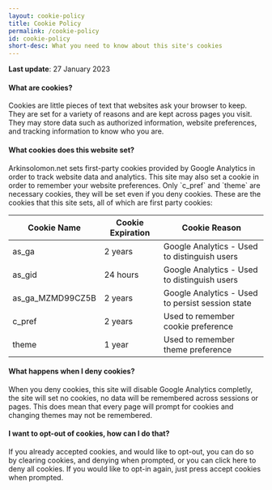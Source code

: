 ```yaml
---
layout: cookie-policy
title: Cookie Policy
permalink: /cookie-policy
id: cookie-policy
short-desc: What you need to know about this site's cookies
---
```

<b class="cookie-heading">Last update</b>: 27 January 2023

<h4 class="cookie-heading">What are cookies?</h4>
Cookies are little pieces of text that websites ask your browser to keep. They are set for a variety of reasons and are kept across pages you visit. They may store data such as authorized information, website preferences, and tracking information to know who you are.

<h4 class="cookie-heading">What cookies does this website set?</h4>
Arkinsolomon.net sets first-party cookies provided by Google Analytics in order to track website data and analytics. This site may also set a cookie in order to remember your website preferences. Only `c_pref` and `theme` are necessary cookies, they will be set even if you deny cookies. These are the cookies that this site sets, all of which are first party cookies: 

| Cookie Name      | Cookie Expiration | Cookie Reason                                    |
|------------------|-------------------|--------------------------------------------------|
| as_ga            | 2 years           | Google Analytics - Used to distinguish users     |
| as_gid           | 24 hours          | Google Analytics - Used to distinguish users     |
| as_ga_MZMD99CZ5B | 2 years           | Google Analytics - Used to persist session state |
| c_pref           | 2 years           | Used to remember cookie preference               |
| theme            | 1 year            | Used to remember theme preference                |

<h4 class="cookie-heading">What happens when I deny cookies?</h4>
When you deny cookies, this site will disable Google Analytics completly, the site will set no cookies, no data will be remembered across sessions or pages. This does mean that every page will prompt for cookies and changing themes may not be remembered.

<h4 class="cookie-heading">I want to opt-out of cookies, how can I do that?</h4>
If you already accepted cookies, and would like to opt-out, you can do so by clearing cookies, and denying when prompted, or you can click <a onClick="denyCookie()">here</a> to deny all cookies. If you would like to opt-in again, just press accept cookies when prompted.
